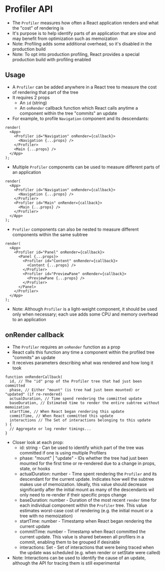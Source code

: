 # Profiler API

- The `Profiler` measures how often a React application renders and what the "cost" of rendering is
- It's purpose is to help identify parts of an application that are slow and may benefit from optimization such as memoization
- Note: Profiling adds some additional overhead, so it's disabled in the production build
- Note: To opt into production profiling, React provides a special production build with profiling enabled

## Usage

- A `Profiler` can be added anywhere in a React tree to measure the cost of rendering that part of the tree
- It requires 2 props
  - An `id` (string)
  - An `onRender` callback function which React calls anytime a component within the tree "commits" an update
- For example, to profile `Navigation` component and its descendants:

```
render(
  <App>
    <Profiler id="Navigation" onRender={callback}>
      <Navigation {...props} />
    </Profiler>
    <Main {...props} />
  </App>
);
```

- Multiple `Profiler` components can be used to measure different parts of an application

```
render(
  <App>
    <Profiler id="Navigation" onRender={callback}>
      <Navigation {...props} />
    </Profiler>
    <Profiler id="Main" onRender={callback}>
      <Main {...props} />
    </Profiler>
  </App>
);
```

- `Profiler` components can also be nested to measure different components within the same subtree

```
render(
  <App>
    <Profiler id="Panel" onRender={callback}>
      <Panel {...props}>
        <Profiler id="Content" onRender={callback}>
          <Content {...props} />
        </Profiler>
        <Profiler id="PreviewPane" onRender={callback}>
          <PreviewPane {...props} />
        </Profiler>
      </Panel>
    </Profiler>
  </App>
);
```

- Note: Although `Profiler` is a light-weight component, it should be used only when necessary; each use adds some CPU and memory overhead to an application

## onRender callback

- The `Profiler` requires an `onRender` function as a prop
- React calls this function any time a component within the profiled tree "commits" an update
- It receives parameters describing what was rendered and how long it took

```
function onRenderCallback(
  id, // The "id" prop of the Profiler tree that had just been committed
  phase, // Either "mount" (is tree had just been mounted) or "updated" (if re-rendered)
  actualDuration, // Time spend rendering the committed update
  baseDuration, // Estimated time to render the entire subtree without memoization
  startTime, // When React began rendering this update
  commitTime, // When React committed this update
  interactions // The Set of interactions belonging to this update
) {
  // Aggregate or log render timings...
}
```

- Closer look at each prop:
  - id: string - Can be used to identify which part of the tree was committed if one is using multiple Profilers
  - phase: "mount" | "update" - IDs whether the tree had just been mounted for the first time or re-rendered due to a change in props, state, or hooks
  - actualDuration: number - Time spent rendering the `Profiler` and its descendant for the current update. Indicates how well the subtree makes use of memoization. Ideally, this value should decrease significantly after the initial mount as many of the descendants wil only need to re-render if their specific props change
  - baseDuration: number - Duration of the most recent `render` time for each individual component within the `Profiler` tree. This value estimates worst-case cost of rendering (e.g. the initial mount or a tree with no memoization)
  - startTime: number - Timestamp when React began rendering the current update
  - commitTime: number - Timestamp when React committed the current update. This value is shared between all profilers in a commit, enabling them to be grouped if desirable
  - interactions: Set - Set of interactions that were being traced when the update was scheduled (e.g. when render or setState were called)
- Note: Interactions can be used to identify the cause of an update, although the API for tracing them is still experimental
